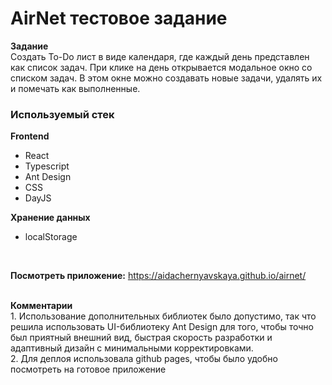 # AirNet тестовое задание

<b>Задание</b></br>
Создать To-Do лист в виде календаря, где каждый день представлен как список задач. При клике на день открывается модальное окно со списком задач. В этом окне можно создавать новые задачи, удалять их и помечать как выполненные.

### Используемый стек

<b>Frontend</b></br>
- React
- Typescript
- Ant Design 
- CSS
- DayJS

<b>Хранение данных</b></br>
- localStorage

</br>

<b>Посмотреть приложение:</b> https://aidachernyavskaya.github.io/airnet/

</br>
<b>Комментарии</b></br>
1. Использование дополнительных библиотек было допустимо, так что решила использовать UI-библиотеку Ant Design для того, чтобы точно был приятный внешний вид, быстрая скорость разработки и адаптивный дизайн с минимальными корректировками.</br> 
2. Для деплоя использовала github pages, чтобы было удобно посмотреть на готовое приложение

